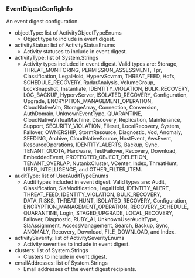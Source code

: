 ### EventDigestConfigInfo
An event digest configuration.

- objectType: list of ActivityObjectTypeEnums
  - Object type to include in event digest.
- activityStatus: list of ActivityStatusEnums
  - Activity statuses to include in event digest.
- activityType: list of System.Strings
  - Activity types included in event digest. Valid types are: Storage, THREAT_MONITORING, PERMISSION_ASSESSMENT, Tpr, Classification, LegalHold, HypervScvmm, THREAT_FEED, Hdfs, SCHEDULE_RECOVERY, RadarAnalysis, VolumeGroup, LockSnapshot, Instantiate, IDENTITY_VIOLATION, BULK_RECOVERY, LOG_BACKUP, HypervServer, ISOLATED_RECOVERY, Configuration, Upgrade, ENCRYPTION_MANAGEMENT_OPERATION, CloudNativeVm, StorageArray, Connection, Conversion, AuthDomain, UnknownEventType, QUARANTINE, CloudNativeVirtualMachine, Discovery, Replication, Maintenance, Support, SECURITY_VIOLATION, Fileset, LocalRecovery, System, Failover, OWNERSHIP, StormResource, Diagnostic, Vcd, Anomaly, SEEDING, Archive, CloudNativeSource, HostEvent, AwsEvent, ResourceOperations, IDENTITY_ALERTS, Backup, Sync, TENANT_QUOTA, Hardware, TestFailover, Recovery, Download, EmbeddedEvent, PROTECTED_OBJECT_DELETION, TENANT_OVERLAP, NutanixCluster, VCenter, Index, ThreatHunt, USER_INTELLIGENCE, and OTHER_FILTER_ITEM.
- auditType: list of UserAuditTypeEnums
  - Audit types included in event digest. Valid types are: Audit, Classification, SlaModification, LegalHold, IDENTITY_ALERT, THREAT_FEED, IDENTITY_VIOLATION, BULK_RECOVERY, DATA_RISKS, THREAT_HUNT, ISOLATED_RECOVERY, Configuration, ENCRYPTION_MANAGEMENT_OPERATION, RECOVERY_SCHEDULE, QUARANTINE, Login, STAGED_UPGRADE, LOCAL_RECOVERY, Failover, Diagnostic, RUBY_AI, UnknownUserAuditType, SlaAssignment, AccessManagement, Search, Backup, Sync, ANOMALY, Recovery, Download, FILE_DOWNLOAD, and Index.
- activitySeverity: list of ActivitySeverityEnums
  - Activity severities to include in event digest.
- clusters: list of System.Strings
  - Clusters to include in event digest.
- emailAddresses: list of System.Strings
  - Email addresses of the event digest recipients.
